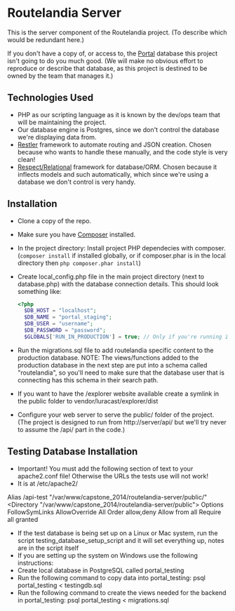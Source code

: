 # Routelandia Server
This is the server component of the Routelandia project. (To describe which would be redundant here.)

If you don't have a copy of, or access to, the [Portal](http://portal.its.pdx.edu) database this project isn't
going to do you much good. (We will make no obvious effort to reproduce or describe that database, as this project
is destined to be owned by the team that manages it.)


## Technologies Used
* PHP as our scripting language as it is known by the dev/ops team that will be maintaining the project.
* Our database engine is Postgres, since we don't control the database we're displaying data from.
* [Restler](https://github.com/Respect/Relational) framework to automate routing and JSON creation. Chosen because who wants to handle these manually, and the code style is very clean!
* [Respect/Relational](https://github.com/Luracast/Restler) framework for database/ORM. Chosen because it inflects models and such automatically, which since we're using a database we don't control is very handy.



## Installation
* Clone a copy of the repo.
* Make sure you have [Composer](https://getcomposer.org) installed.
* In the project directory: Install project PHP dependecies with composer. (`composer install` if installed globally, or if composer.phar is in the local directory then `php composer.phar install`)
* Create local_config.php file in the main project directory (next to database.php) with the database connection details. This should look something like:

  ```php
  <?php
    $DB_HOST = "localhost";
    $DB_NAME = "portal_staging";
    $DB_USER = "username";
    $DB_PASSWORD = "password";
    $GLOBALS['RUN_IN_PRODUCTION'] = true; // Only if you're running in production mode.
  ```
* Run the migrations.sql file to add routelandia specific content to the production database.
NOTE: The views/functions added to the production database in the next step are put into a schema called "routelandia", so you'll need to make sure that the database user that is connecting has this schema in their search path.
* If you want to have the /explorer website available create a symlink in the public folder to vendor/luracast/explorer/dist
* Configure your web server to serve the public/ folder of the project. (The project is designed to run from http://server/api/ but we'll try never to assume the /api/ part in the code.)


## Testing Database Installation
* Important! You must add the following section of text to your apache2.conf file! Otherwise the URLs the tests use will not work!
* It is at /etc/apache2/ 

Alias /api-test "/var/www/capstone_2014/routelandia-server/public/"
<Directory "/var/www/capstone_2014/routelandia-server/public">
	Options FollowSymLinks
	AllowOverride All
	Order allow,deny
	Allow from all
	Require all granted
</Directory> 

* If the test database is being set up on a Linux or Mac system, run the script testing_database_setup_script and it will set everything up, notes are in the script itself
* If you are setting up the system on Windows use the following instructions:
* Create local database in PostgreSQL called portal_testing
* Run the following command to copy data into portal_testing: 
 	psql portal_testing < testingdb.sql
* Run the following command to create the views needed for the backend in portal_testing: 
	psql portal_testing < migrations.sql
	
	
	
	
